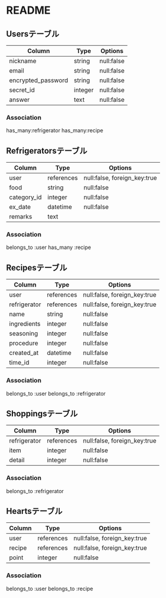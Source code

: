 # README

## Usersテーブル

|Column             |Type     |Options     |
|-------------------|---------|------------|
|nickname           | string  | null:false |
|email              | string  | null:false |
|encrypted_password | string  | null:false |
|secret_id          | integer | null:false |
|answer             | text    | null:false |

### Association
has_many:refrigerator
has_many:recipe

## Refrigeratorsテーブル

|Column      |Type        |Options                       |
|------------|------------|------------------------------|
|user        | references | null:false, foreign_key:true |
|food        | string     | null:false                   |
|category_id | integer    | null:false                   |
|ex_date     | datetime   | null:false                   |
|remarks     | text       |                              |

### Association
belongs_to :user
has_many   :recipe

## Recipesテーブル

|Column       |Type        |Options                       |
|-------------|------------|------------------------------|
|user         | references | null:false, foreign_key:true |
|refrigerator | references | null:false, foreign_key:true |
|name         | string     | null:false                   |
|ingredients  | integer    | null:false                   |
|seasoning    | integer    | null:false                   |
|procedure    | integer    | null:false                   |
|created_at   | datetime   | null:false                   |
|time_id      | integer    | null:false                   |

### Association
belongs_to :user
belongs_to :refrigerator

## Shoppingsテーブル

|Column       |Type        |Options                       |
|-------------|------------|------------------------------|
|refrigerator | references | null:false, foreign_key:true |
|item         | integer    | null:false                   |
|detail       | integer    | null:false                   |

### Association
belongs_to :refrigerator

## Heartsテーブル

|Column     |Type        |Options                       |
|-----------|------------|------------------------------|
|user       | references | null:false, foreign_key:true |
|recipe     | references | null:false, foreign_key:true |
|point      | integer    | null:false                   |

### Association
belongs_to :user
belongs_to :recipe
